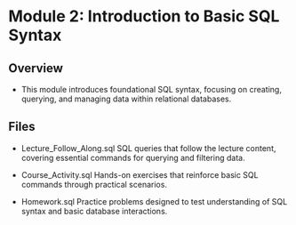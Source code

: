 # Module 2: Introduction to Basic SQL Syntax

## Overview
  * This module introduces foundational SQL syntax, focusing on creating, querying, and managing data within relational databases.

## Files
  * Lecture_Follow_Along.sql
SQL queries that follow the lecture content, covering essential commands for querying and filtering data.

  * Course_Activity.sql
Hands-on exercises that reinforce basic SQL commands through practical scenarios.

  * Homework.sql
Practice problems designed to test understanding of SQL syntax and basic database interactions.